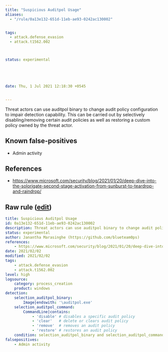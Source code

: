 ```yaml
---
title: "Suspicious Auditpol Usage"
aliases:
  - "/rule/0a13e132-651d-11eb-ae93-0242ac130002"


tags:
  - attack.defense_evasion
  - attack.t1562.002



status: experimental





date: Thu, 1 Jul 2021 12:18:30 +0545


---
```


Threat actors can use auditpol binary to change audit policy configuration to impair detection capability. This can be carried out by selectively disabling/removing certain audit policies as well as restoring a custom policy owned by the threat actor.

<!--more-->


## Known false-positives

* Admin activity



## References

* https://www.microsoft.com/security/blog/2021/01/20/deep-dive-into-the-solorigate-second-stage-activation-from-sunburst-to-teardrop-and-raindrop/


## Raw rule ([edit](https://github.com/SigmaHQ/sigma/edit/master/rules/windows/process_creation/proc_creation_win_sus_auditpol_usage.yml))
```yaml
title: Suspicious Auditpol Usage 
id: 0a13e132-651d-11eb-ae93-0242ac130002
description: Threat actors can use auditpol binary to change audit policy configuration to impair detection capability. This can be carried out by selectively disabling/removing certain audit policies as well as restoring a custom policy owned by the threat actor. 
status: experimental
author: Janantha Marasinghe (https://github.com/blueteam0ps)
references:
    - https://www.microsoft.com/security/blog/2021/01/20/deep-dive-into-the-solorigate-second-stage-activation-from-sunburst-to-teardrop-and-raindrop/
date: 2021/02/02
modified: 2021/02/02
tags:
    - attack.defense_evasion
    - attack.t1562.002
level: high
logsource:
    category: process_creation
    product: windows
detection:
    selection_auditpol_binary:
        Image|endswith: '\auditpol.exe'
    selection_auditpol_command:
        CommandLine|contains:  
            - 'disable' # disables a specific audit policy
            - 'clear'   # delete or clears audit policy
            - 'remove'  # removes an audit policy
            - 'restore' # restores an audit policy
    condition: selection_auditpol_binary and selection_auditpol_command
falsepositives:
    - Admin activity

```

